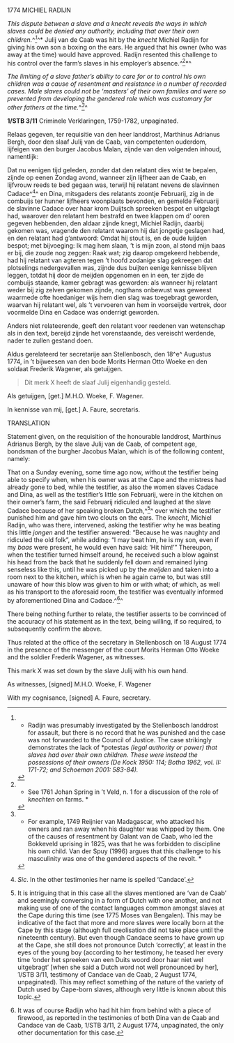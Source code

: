 1774 MICHIEL RADIJN

*This dispute between a slave and a *knecht* reveals the ways in which
slaves could be denied any authority, including that over their own
children.*^*[^1]*^* Julij van de Caab was hit by the *knecht* Michiel
Radijn for giving his own son a boxing on the ears. He argued that his
owner (who was away at the time) would have approved. Radijn resented
this challenge to his control over the farm’s slaves in his employer’s
absence.*^*[^2]*^

*The limiting of a slave father’s ability to care for or to control his
own children was a cause of resentment and resistance in a number of
recorded cases. Male slaves could not be ‘masters’ of their own families
and were so prevented from developing the gendered role which was
customary for other fathers at the time.*^*[^3]*^

**1/STB 3/11** Criminele Verklaringen, 1759-1782, unpaginated.

Relaas gegeven, ter requisitie van den heer landdrost, Marthinus
Adrianus Bergh, door den slaaf Julij van de Caab, van competenten
ouderdom, lijfeigen van den burger Jacobus Malan, zijnde van den
volgenden inhoud, namentlijk:

Dat nu eenigen tijd geleden, zonder dat den relatant dies wist te
bepalen, zijnde op eenen Zondag avond, wanneer zijn lijfheer aan de
Caab, en lijfvrouw reeds te bed gegaan was, terwijl hij relatant nevens
de slavinnen Cadace^[^4]^ en Dina, mitsgaders des relatants zoontje
Februarij, zig in de combuijs ter hunner lijfheers woonplaats bevonden,
en gemelde Februarij de slavinne Cadace over haar krom Duijtsch spreeken
bespot en uitgelagt had, waarover den relatant hem bestrafd en twee
klappen om d’ ooren gegeven hebbenden, den aldaar zijnde knegt, Michiel
Radijn, daarbij gekomen was, vragende den relatant waarom hij dat
jongetje geslagen had, en den relatant had g’antwoord: Omdat hij stout
is, en de oude luijden bespot; met bijvoeging: Ik mag hem slaan, ’t is
mijn zoon, al stond mijn baas er bij, die zoude nog zeggen: Raak wat;
zig daarop omgekeerd hebbende, had hij relatant van agteren tegen ’t
hoofd zodanige slag gekreegen dat plotselings nedergevallen was, zijnde
dus buijten eenige kennisse blijven leggen, totdat hij door de meijden
opgenomen en in een, ter zijde de combuijs staande, kamer gebragt was
geworden: als wanneer hij relatant weder bij zig zelven gekomen zijnde,
nogthans onbewust was geweest waarmede ofte hoedaniger wijs hem dien
slag was toegebragt geworden, waarvan hij relatant wel, als ’t vervoeren
van hem in voorseijde vertrek, door voormelde Dina en Cadace was
onderrigt geworden.

Anders niet relateerende, geeft den relatant voor reedenen van
wetenschap als in den text, bereijd zijnde het vorenstaande, des
vereischt werdende, nader te zullen gestand doen.

Aldus gerelateerd ter secretarije aan Stellenbosch, den 18^e^ Augustus
1774, in ’t bijweesen van den bode Morits Herman Otto Woeke en den
soldaat Frederik Wagener, als getuijgen.

> Dit merk X heeft de slaaf Julij eigenhandig gesteld.

Als getuijgen, \[get.\] M.H.O. Woeke, F. Wagener.

In kennisse van mij, \[get.\] A. Faure, secretaris.

TRANSLATION

Statement given, on the requisition of the honourable landdrost,
Marthinus Adrianus Bergh, by the slave Julij van de Caab, of competent
age, bondsman of the burgher Jacobus Malan, which is of the following
content, namely:

That on a Sunday evening, some time ago now, without the testifier being
able to specify when, when his owner was at the Cape and the mistress
had already gone to bed, while the testifier, as also the women slaves
Cadace and Dina, as well as the testifier’s little son Februarij, were
in the kitchen on their owner’s farm, the said Februarij ridiculed and
laughed at the slave Cadace because of her speaking broken Dutch,^[^5]^
over which the testifier punished him and gave him two clouts on the
ears. The *knecht*, Michiel Radijn, who was there, intervened, asking
the testifier why he was beating this little *jongen* and the testifier
answered: “Because he was naughty and ridiculed the old folk”, while
adding: “I may beat him, he is my son, even if my *baas* were present,
he would even have said: ‘Hit him!’” Thereupon, when the testifier
turned himself around, he received such a blow against his head from the
back that he suddenly fell down and remained lying senseless like this,
until he was picked up by the *meijden* and taken into a room next to
the kitchen, which is when he again came to, but was still unaware of
how this blow was given to him or with what; of which, as well as his
transport to the aforesaid room, the testifier was eventually informed
by aforementioned Dina and Cadace.^[^6]^

There being nothing further to relate, the testifier asserts to be
convinced of the accuracy of his statement as in the text, being
willing, if so required, to subsequently confirm the above.

Thus related at the office of the secretary in Stellenbosch on 18 August
1774 in the presence of the messenger of the court Morits Herman Otto
Woeke and the soldier Frederik Wagener, as witnesses.

This mark X was set down by the slave Julij with his own hand.

As witnesses, \[signed\] M.H.O. Woeke, F. Wagener

With my cognisance, \[signed\] A. Faure, secretary.

[^1]: * Radijn was presumably investigated by the Stellenbosch landdrost
    for assault, but there is no record that he was punished and the
    case was not forwarded to the Council of Justice. The case
    strikingly demonstrates the lack of *potestas *(legal authority or
    power) that slaves had over their own children. These were instead
    the possessions of their owners (De Kock 1950: 114; Botha 1962, vol.
    II: 171-72; and Schoeman 2001: 583-84).*

[^2]: * See 1761 Johan Spring in ’t Veld, n. 1 for a discussion of the
    role of *knechten* on farms. *

[^3]: * For example, 1749 Reijnier van Madagascar, who attacked his
    owners and ran away when his daughter was whipped by them. One of
    the causes of resentment by Galant van de Caab, who led the
    Bokkeveld uprising in 1825, was that he was forbidden to discipline
    his own child. Van der Spuy (1996) argues that this challenge to his
    masculinity was one of the gendered aspects of the revolt. *

[^4]:  *Sic*. In the other testimonies her name is spelled ‘Candace’.

[^5]:  It is intriguing that in this case all the slaves mentioned are
    ‘van de Caab’ and seemingly conversing in a form of Dutch with one
    another, and not making use of one of the contact languages common
    amongst slaves at the Cape during this time (see 1775 Moses van
    Bengalen). This may be indicative of the fact that more and more
    slaves were locally born at the Cape by this stage (although full
    creolisation did not take place until the nineteenth century). But
    even though Candace seems to have grown up at the Cape, she still
    does not pronounce Dutch ‘correctly’, at least in the eyes of the
    young boy (according to her testimony, he teased her every time
    ‘onder het spreeken van een Duits woord door haar niet wel
    uitgebragt’ \[when she said a Dutch word not well pronounced by
    her\], 1/STB 3/11, testimony of Candace van de Caab, 2 August 1774,
    unpaginated). This may reflect something of the nature of the
    variety of Dutch used by Cape-born slaves, although very little is
    known about this topic.

[^6]:  It was of course Radijn who had hit him from behind with a piece
    of firewood, as reported in the testimonies of both Dina van de Caab
    and Candace van de Caab, 1/STB 3/11, 2 August 1774, unpaginated, the
    only other documentation for this case.
